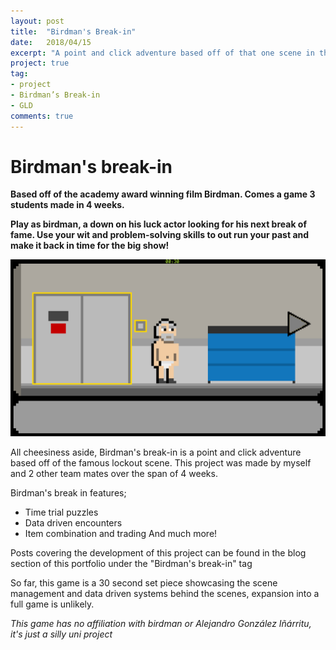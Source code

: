 ```yaml
---
layout: post
title:  "Birdman's Break-in"
date:   2018/04/15
excerpt: "A point and click adventure based off of that one scene in that one film"
project: true
tag:
- project
- Birdman’s Break-in
- GLD
comments: true
---
```

# Birdman's break-in
**Based off of the academy award winning film Birdman.
Comes a game 3 students made in 4 weeks.** <br>

**Play as birdman, a down on his luck actor looking for his next break of fame.
Use your wit and problem-solving skills to out run your past and make it back in time for the big show!**

<img src="../assets/img/birdman3.png">

All cheesiness aside, Birdman's break-in is a point and click adventure based off of the famous lockout scene.
This project was made by myself and 2 other team mates over the span of 4 weeks.

Birdman's break in features;
- Time trial puzzles
- Data driven encounters
- Item combination and trading
And much more!

Posts covering the development of this project can be found in the blog section of this portfolio under the "Birdman's break-in" tag

So far, this game is a 30 second set piece showcasing the scene management and data driven systems behind the scenes, expansion into a full game is unlikely.

_This game has no affiliation with birdman or Alejandro González Iñárritu, it's just a silly uni project_
